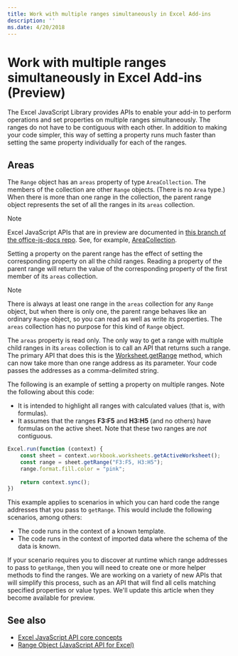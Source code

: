 ```yaml
---
title: Work with multiple ranges simultaneously in Excel Add-ins
description: ''
ms.date: 4/20/2018
---
```


# Work with multiple ranges simultaneously in Excel Add-ins (Preview)

The Excel JavaScript Library provides APIs to enable your add-in to perform operations and set properties on multiple ranges simultaneously. The ranges do not have to be contiguous with each other. In addition to making your code simpler, this way of setting a property runs much faster than setting the same property individually for each of the ranges.

## Areas

The `Range` object has an `areas` property of type `AreaCollection`. The members of the collection are other `Range` objects. (There is no `Area` type.) When there is more than one range in the collection, the parent range object represents the set of all the ranges in its `areas` collection. 

> [!NOTE]
> Excel JavaScript APIs that are in preview are documented in [this branch of the office-js-docs repo](https://github.com/OfficeDev/office-js-docs/tree/ExcelJs_OpenSpec/reference/excel). See, for example, [AreaCollection](https://github.com/OfficeDev/office-js-docs/tree/ExcelJs_OpenSpec/reference/excel/areacollection.md).

Setting a property on the parent range has the effect of setting the corresponding property on all the child ranges. Reading a property of the parent range will return the value of the corresponding property of the first member of its `areas` collection. 

> [!NOTE]
> There is always at least one range in the `areas` collection for any `Range` object, but when there is only one, the parent range behaves like an ordinary `Range` object, so you can read as well as write its properties. The `areas` collection has no purpose for this kind of `Range` object. 

The `areas` property is read only. The only way to get a range with multiple child ranges in its `areas` collection is to call an API that returns such a range. The primary API that does this is the [Worksheet.getRange](https://dev.office.com/reference/add-ins/excel/worksheet#getrangeaddress-string) method, which can now take more than one range address as its parameter. Your code passes the addresses as a comma-delimited string.

The following is an example of setting a property on multiple ranges. Note the following about this code:

- It is intended to highlight all ranges with calculated values (that is, with formulas). 
- It assumes that the ranges **F3:F5** and **H3:H5** (and no others) have formulas on the active sheet. Note that these two ranges are *not* contiguous.

```js
Excel.run(function (context) {
    const sheet = context.workbook.worksheets.getActiveWorksheet();
    const range = sheet.getRange("F3:F5, H3:H5");
    range.format.fill.color = "pink";
    
    return context.sync();
})
```

This example applies to scenarios in which you can hard code the range addresses that you pass to `getRange`. This would include the following scenarios, among others:

- The code runs in the context of a known template.
- The code runs in the context of imported data where the schema of the data is known.

If your scenario requires you to discover at runtime which range addresses to pass to `getRange`, then you will need to create one or more helper methods to find the ranges. We are working on a variety of new APIs that will simplify this process, such as an API that will find all cells matching specified properties or value types. We'll update this article when they become available for preview.


## See also

- [Excel JavaScript API core concepts](excel-add-ins-core-concepts.md)
- [Range Object (JavaScript API for Excel)](https://dev.office.com/reference/add-ins/excel/range)
